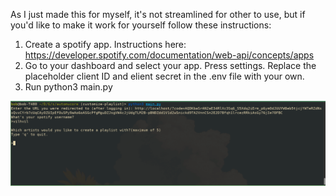 As I just made this for myself, it's not streamlined for other to use, but if you'd like to make it work for yourself follow these instructions:


1. Create a spotify app. Instructions here: https://developer.spotify.com/documentation/web-api/concepts/apps 
2. Go to your dashboard and select your app. Press settings. Replace the placeholder client ID and elient secret in the .env file with your own.
3. Run python3 main.py 


![Demo GIF](demo_run.gif)
